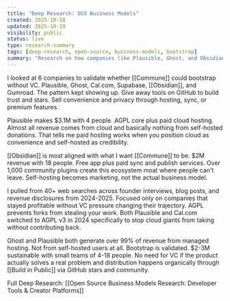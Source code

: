 ```yaml
---
title: "Deep Research: OSS Business Models"
created: 2025-10-18
updated: 2025-10-19
visibility: public
status: live
type: research-summary
tags: [deep-research, open-source, business-models, bootstrap]
summary: "Research on how companies like Plausible, Ghost, and Obsidian built sustainable open source businesses. Bootstrap model validated: $2-3M with 4-18 people."
---
```


I looked at 6 companies to validate whether [[Commune]] could bootstrap without VC. Plausible, Ghost, Cal.com, Supabase, [[Obsidian]], and Gumroad. The pattern kept showing up. Give away tools on GitHub to build trust and stars. Sell convenience and privacy through hosting, sync, or premium features.

Plausible makes $3.1M with 4 people. AGPL core plus paid cloud hosting. Almost all revenue comes from cloud and basically nothing from self-hosted donations. That tells me paid hosting works when you position cloud as convenience and self-hosted as credibility.

[[Obsidian]] is most aligned with what I want [[Commune]] to be. $2M revenue with 18 people. Free app plus paid sync and publish services. Over 1,000 community plugins create this ecosystem moat where people can't leave. Self-hosting becomes marketing, not the actual business model.

I pulled from 40+ web searches across founder interviews, blog posts, and revenue disclosures from 2024-2025. Focused only on companies that stayed profitable without VC pressure changing their trajectory. AGPL prevents forks from stealing your work. Both Plausible and Cal.com switched to AGPL v3 in 2024 specifically to stop cloud giants from taking without contributing back.

Ghost and Plausible both generate over 99% of revenue from managed hosting. Not from self-hosted users at all. Bootstrap is validated. $2-3M sustainable with small teams of 4-18 people. No need for VC if the product actually solves a real problem and distribution happens organically through [[Build in Public]] via GitHub stars and community.

Full Deep Research:
[[Open Source Business Models Research: Developer Tools & Creator Platforms]]
